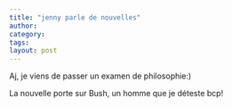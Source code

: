 ```yaml
---
title: "jenny parle de nouvelles"
author:
category: 
tags: 
layout: post
---
```

Aj, je viens de passer un examen de philosophie:)

La nouvelle porte sur Bush, un homme que je déteste bcp! 

